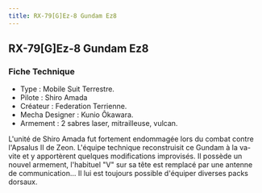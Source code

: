 ```yaml
---
title: RX-79[G]Ez-8 Gundam Ez8
---
```


RX-79[G]Ez-8 Gundam Ez8
-----------------------




### Fiche Technique


* Type : Mobile Suit Terrestre.
* Pilote : Shiro Amada
* Créateur : Federation Terrienne.
* Mecha Designer : Kunio Ôkawara.
* Armement : 2 sabres laser, mitrailleuse, vulcan.


L'unité de Shiro Amada fut fortement endommagée lors du combat contre l'Apsalus II de Zeon. L'équipe technique reconstruisit ce Gundam à la va-vite et y apportèrent quelques modifications improvisés. Il possède un nouvel armement, l'habituel "V" sur sa tête est remplacé par une antenne de communication... Il lui est toujours possible d'équiper diverses packs dorsaux.

